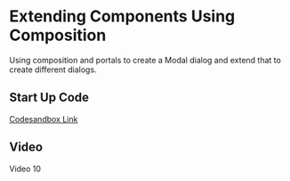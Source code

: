 # Extending Components Using Composition

Using composition and portals to create a Modal dialog and extend that to create different dialogs.

## Start Up Code

[Codesandbox Link](https://codesandbox.io/s/jj8vjjxlk9?from-embed)

## Video
Video 10
